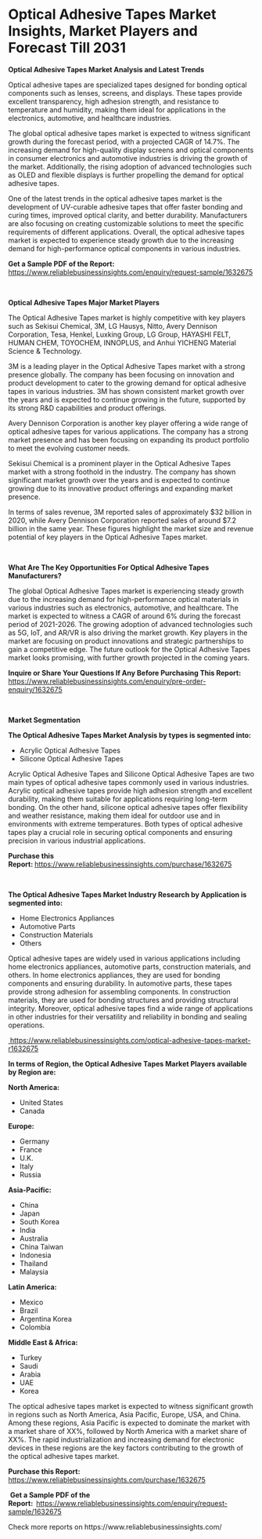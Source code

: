 <p><h1>Optical Adhesive Tapes Market Insights, Market Players and Forecast Till 2031</h1></p><p><strong>Optical Adhesive Tapes Market Analysis and Latest Trends</strong></p>
<p><p>Optical adhesive tapes are specialized tapes designed for bonding optical components such as lenses, screens, and displays. These tapes provide excellent transparency, high adhesion strength, and resistance to temperature and humidity, making them ideal for applications in the electronics, automotive, and healthcare industries.</p><p>The global optical adhesive tapes market is expected to witness significant growth during the forecast period, with a projected CAGR of 14.7%. The increasing demand for high-quality display screens and optical components in consumer electronics and automotive industries is driving the growth of the market. Additionally, the rising adoption of advanced technologies such as OLED and flexible displays is further propelling the demand for optical adhesive tapes.</p><p>One of the latest trends in the optical adhesive tapes market is the development of UV-curable adhesive tapes that offer faster bonding and curing times, improved optical clarity, and better durability. Manufacturers are also focusing on creating customizable solutions to meet the specific requirements of different applications. Overall, the optical adhesive tapes market is expected to experience steady growth due to the increasing demand for high-performance optical components in various industries.</p></p>
<p><strong>Get a Sample PDF of the Report:&nbsp;</strong> <a href="https://www.reliablebusinessinsights.com/enquiry/request-sample/1632675">https://www.reliablebusinessinsights.com/enquiry/request-sample/1632675</a></p>
<p>&nbsp;</p>
<p><strong>Optical Adhesive Tapes Major Market Players</strong></p>
<p><p>The Optical Adhesive Tapes market is highly competitive with key players such as Sekisui Chemical, 3M, LG Hausys, Nitto, Avery Dennison Corporation, Tesa, Henkel, Luxking Group, LG Group, HAYASHI FELT, HUMAN CHEM, TOYOCHEM, INNOPLUS, and Anhui YICHENG Material Science & Technology.</p><p>3M is a leading player in the Optical Adhesive Tapes market with a strong presence globally. The company has been focusing on innovation and product development to cater to the growing demand for optical adhesive tapes in various industries. 3M has shown consistent market growth over the years and is expected to continue growing in the future, supported by its strong R&D capabilities and product offerings.</p><p>Avery Dennison Corporation is another key player offering a wide range of optical adhesive tapes for various applications. The company has a strong market presence and has been focusing on expanding its product portfolio to meet the evolving customer needs.</p><p>Sekisui Chemical is a prominent player in the Optical Adhesive Tapes market with a strong foothold in the industry. The company has shown significant market growth over the years and is expected to continue growing due to its innovative product offerings and expanding market presence.</p><p>In terms of sales revenue, 3M reported sales of approximately $32 billion in 2020, while Avery Dennison Corporation reported sales of around $7.2 billion in the same year. These figures highlight the market size and revenue potential of key players in the Optical Adhesive Tapes market.</p></p>
<p>&nbsp;</p>
<p><strong>What Are The Key Opportunities For Optical Adhesive Tapes Manufacturers?</strong></p>
<p><p>The global Optical Adhesive Tapes market is experiencing steady growth due to the increasing demand for high-performance optical materials in various industries such as electronics, automotive, and healthcare. The market is expected to witness a CAGR of around 6% during the forecast period of 2021-2026. The growing adoption of advanced technologies such as 5G, IoT, and AR/VR is also driving the market growth. Key players in the market are focusing on product innovations and strategic partnerships to gain a competitive edge. The future outlook for the Optical Adhesive Tapes market looks promising, with further growth projected in the coming years.</p></p>
<p><strong>Inquire or Share Your Questions If Any Before Purchasing This Report:</strong> <a href="https://www.reliablebusinessinsights.com/enquiry/pre-order-enquiry/1632675">https://www.reliablebusinessinsights.com/enquiry/pre-order-enquiry/1632675</a></p>
<p>&nbsp;</p>
<p><strong>Market Segmentation</strong></p>
<p><strong>The Optical Adhesive Tapes Market Analysis by types is segmented into:</strong></p>
<p><ul><li>Acrylic Optical Adhesive Tapes</li><li>Silicone Optical Adhesive Tapes</li></ul></p>
<p><p>Acrylic Optical Adhesive Tapes and Silicone Optical Adhesive Tapes are two main types of optical adhesive tapes commonly used in various industries. Acrylic optical adhesive tapes provide high adhesion strength and excellent durability, making them suitable for applications requiring long-term bonding. On the other hand, silicone optical adhesive tapes offer flexibility and weather resistance, making them ideal for outdoor use and in environments with extreme temperatures. Both types of optical adhesive tapes play a crucial role in securing optical components and ensuring precision in various industrial applications.</p></p>
<p><strong>Purchase this Report:&nbsp;</strong><a href="https://www.reliablebusinessinsights.com/purchase/1632675">https://www.reliablebusinessinsights.com/purchase/1632675</a></p>
<p>&nbsp;</p>
<p><strong>The Optical Adhesive Tapes Market Industry Research by Application is segmented into:</strong></p>
<p><ul><li>Home Electronics Appliances</li><li>Automotive Parts</li><li>Construction Materials</li><li>Others</li></ul></p>
<p><p>Optical adhesive tapes are widely used in various applications including home electronics appliances, automotive parts, construction materials, and others. In home electronics appliances, they are used for bonding components and ensuring durability. In automotive parts, these tapes provide strong adhesion for assembling components. In construction materials, they are used for bonding structures and providing structural integrity. Moreover, optical adhesive tapes find a wide range of applications in other industries for their versatility and reliability in bonding and sealing operations.</p></p>
<p><a href="https://www.reliablebusinessinsights.com/optical-adhesive-tapes-market-r1632675">&nbsp;https://www.reliablebusinessinsights.com/optical-adhesive-tapes-market-r1632675</a></p>
<p><strong>In terms of Region, the Optical Adhesive Tapes Market Players available by Region are:</strong></p>
<p>
    <p> <strong> North America: </strong>
        <ul>
            <li>United States</li>
            <li>Canada</li>
        </ul>
        </p> 
    <p> <strong> Europe: </strong>
        <ul>
            <li>Germany</li>
            <li>France</li>
            <li>U.K.</li>
            <li>Italy</li>
            <li>Russia</li>
        </ul>
        </p> 
    <p> <strong> Asia-Pacific: </strong>
        <ul>
            <li>China</li>
            <li>Japan</li>
            <li>South Korea</li>
            <li>India</li>
            <li>Australia</li>
            <li>China Taiwan</li>
            <li>Indonesia</li>
            <li>Thailand</li>
            <li>Malaysia</li>
        </ul>
        </p> 
    <p> <strong> Latin America: </strong>
        <ul>
            <li>Mexico</li>
            <li>Brazil</li>
            <li>Argentina Korea</li>
            <li>Colombia</li>
        </ul>
        </p> 
    <p> <strong> Middle East & Africa: </strong>
        <ul>
            <li>Turkey</li>
            <li>Saudi</li>
            <li>Arabia</li>
            <li>UAE</li>
            <li>Korea</li>
        </ul>
    </p>
    </p>
<p><p>The optical adhesive tapes market is expected to witness significant growth in regions such as North America, Asia Pacific, Europe, USA, and China. Among these regions, Asia Pacific is expected to dominate the market with a market share of XX%, followed by North America with a market share of XX%. The rapid industrialization and increasing demand for electronic devices in these regions are the key factors contributing to the growth of the optical adhesive tapes market.</p></p>
<p><strong>Purchase this Report: </strong><a href="https://www.reliablebusinessinsights.com/purchase/1632675">https://www.reliablebusinessinsights.com/purchase/1632675</a></p>
<p>&nbsp;<strong>Get a Sample PDF of the Report:&nbsp;&nbsp;</strong><a href="https://www.reliablebusinessinsights.com/enquiry/request-sample/1632675">https://www.reliablebusinessinsights.com/enquiry/request-sample/1632675</a></p>
<p><strong></strong></p>
<p>Check more reports on https://www.reliablebusinessinsights.com/</p>